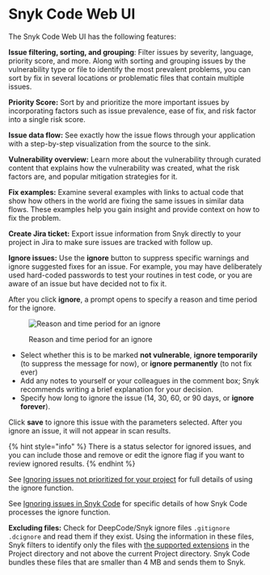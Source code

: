 # Snyk Code Web UI

The Snyk Code Web UI has the following features:

**Issue filtering, sorting, and grouping**: Filter issues by severity, language, priority score, and more. Along with sorting and grouping issues by the vulnerability type or file to identify the most prevalent problems, you can sort by fix in several locations or problematic files that contain multiple issues.

**Priority Score:** Sort by and prioritize the more important issues by incorporating factors such as issue prevalence, ease of fix, and risk factor into a single risk score.

**Issue data flow:** See exactly how the issue flows through your application with a step-by-step visualization from the source to the sink.

**Vulnerability overview:** Learn more about the vulnerability through curated content that explains how the vulnerability was created, what the risk factors are, and popular mitigation strategies for it.

**Fix examples:** Examine several examples with links to actual code that show how others in the world are fixing the same issues in similar data flows. These examples help you gain insight and provide context on how to fix the problem.

**Create Jira ticket:** Export issue information from Snyk directly to your project in Jira to make sure issues are tracked with follow up.

**Ignore issues:** Use the **ignore** button to suppress specific warnings and ignore suggested fixes for an issue. For example, you may have deliberately used hard-coded passwords to test your routines in test code, or you are aware of an issue but have decided not to fix it.

After you click **ignore**, a prompt opens to specify a reason and time period for the ignore.

<figure><img src="../../../.gitbook/assets/snykcode-ignore-pic2.png" alt="Reason and time period for an ignore"><figcaption><p>Reason and time period for an ignore</p></figcaption></figure>

* Select whether this is to be marked **not vulnerable**, **ignore temporarily** (to suppress the message for now), or **ignore permanently** (to not fix ever)
* Add any notes to yourself or your colleagues in the comment box; Snyk recommends writing a brief explanation for your decision.
* Specify how long to ignore the issue (14, 30, 60, or 90 days, or **ignore forever**).

Click **save** to ignore this issue with the parameters selected. After you ignore an issue, it will not appear in scan results.

{% hint style="info" %}
There is a status selector for ignored issues, and you can include those and remove or edit the ignore flag if you want to review ignored results.
{% endhint %}

See [Ignoring issues not prioritized for your project](https://docs.snyk.io/fixing-and-prioritizing-issues/issue-management/ignore-issues) for full details of using the ignore function.

See [Ignoring issues in Snyk Code](https://docs.snyk.io/fixing-and-prioritizing-issues/issue-management/ignore-issues#Ignore-Snyk-Code) for specific details of how Snyk Code processes the ignore function.

**Excluding files:** Check for DeepCode/Snyk ignore files `.gitignore` `.dcignore` and read them if they exist. Using the information in these files, Snyk filters to identify only the files with [the supported extensions](../../../scan-applications/snyk-code/snyk-code-language-and-frameworks-support.md#supported-extensions) in the Project directory and not above the current Project directory. Snyk Code bundles these files that are smaller than 4 MB and sends them to Snyk.
